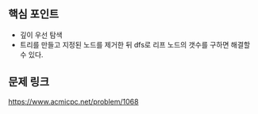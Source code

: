 ## 핵심 포인트

- 깊이 우선 탐색
- 트리를 만들고 지정된 노드를 제거한 뒤 dfs로 리프 노드의 갯수를 구하면 해결할 수 있다.

## 문제 링크

https://www.acmicpc.net/problem/1068
